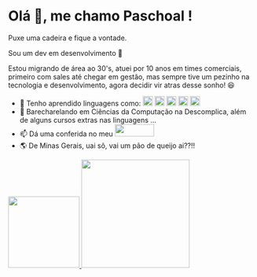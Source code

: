# Olá 👋, me chamo Paschoal !
Puxe uma cadeira e fique a vontade.

Sou um dev em desenvolvimento 🥁

Estou migrando de área ao 30's, atuei por 10 anos em times comerciais, primeiro com sales até chegar em gestão, mas sempre tive um pezinho na tecnologia e desenvolvimento, agora decidir vir atras desse sonho!
😆

- 👀 Tenho aprendido linguagens como: 
<img style="" src="https://cdn.jsdelivr.net/gh/devicons/devicon/icons/html5/html5-original.svg" width="20" height="20"/> <img src="https://cdn.jsdelivr.net/gh/devicons/devicon/icons/css3/css3-original.svg" width="20" height="20"/> <img src="https://cdn.jsdelivr.net/gh/devicons/devicon/icons/javascript/javascript-original.svg" width="20" height="20"/> <img src="https://cdn.jsdelivr.net/gh/devicons/devicon/icons/java/java-original-wordmark.svg" width="20" height="20"/> <img src="https://cdn.jsdelivr.net/gh/devicons/devicon/icons/php/php-original.svg" width="20" height="20" />
- 🌱 Barecharelando em Ciências da Computação na Descomplica, além de alguns cursos extras nas linguagens ...          
- 📫 Dá uma conferida no meu <a href="https://www.linkedin.com/in/paschoal-colombini-77b395b9/" target="_blank"><img src="https://img.shields.io/badge/-LinkedIn-%230077B5?style=for-the-badge&logo=linkedin&logoColor=white" target="_blank" width="80" height="25"></a> 
- 🌎 De Minas Gerais, uai sô, vai um pão de queijo ai??!! 
           
<div>
<a href="htts://github.com/Pcolombini">
<img height="145em" src="https://github-readme-stats.vercel.app/api/top-langs/?username=Pcolombini&layout=compact&langs_count=7&theme=dracula"/>
<img height="220em" src="https://github-readme-stats.vercel.app/api?username=Pcolombini&show_icons=true&theme=dracula&include_all_commits=true&count_private=true"/>
</div>
<!---![Snake animation](https://github.com/Pcolombini/Pcolombini/blob/output/github-contribution-grid-snake.svg)  --->
<!---
Pcolombini/Pcolombini is a ✨ special ✨ repository because its `README.md` (this file) appears on your GitHub profile.
You can click the Preview link to take a look at your changes.
--->
